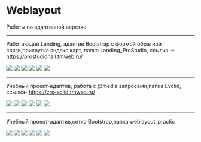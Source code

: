 # Weblayout
Работы по адаптивной верстке
____

Работающий Landing, адаптив Bootstrap с формой обратной связи,прикрутка яндекс карт, папка Landing_ProStudio, ссылка -> https://prostudionail.tmweb.ru/

<img src="https://i.yapx.ru/WHo82m.jpg"> <img src="https://i.yapx.ru/WHo8vm.jpg"> <img src="https://i.yapx.ru/WHo8wm.jpg">
<img src="https://i.yapx.ru/WHo8ym.jpg"> <img src="https://i.yapx.ru/WHo81m.jpg"> <img src="https://i.yapx.ru/WHo80m.jpg">

______

Учебный проект-адаптив, работа с @media запросами,папка Evclid, ссылка- https://zrs-eclid.tmweb.ru/


<img src="https://i.yapx.ru/WHuNAm.jpg"> <img src="https://i.yapx.ru/WHuNDm.jpg"> <img src="https://i.yapx.ru/WHuNEm.jpg"> <img src="https://i.yapx.ru/WHuNHm.jpg">
<img src="https://i.yapx.ru/WHuNLm.bmp"> <img src="https://i.yapx.ru/WHuNOm.bmp">

______

Учебный проект-адаптив,сетка Bootstrap,папка weblayout_practic 

<img src="https://i.yapx.ru/WHukWm.jpg"> <img src="https://i.yapx.ru/WHukNm.jpg"> <img src="https://i.yapx.ru/WHukOm.jpg">
<img src="https://i.yapx.ru/WHukPm.bmp"> <img src="https://i.yapx.ru/WHukSm.bmp"> <img src="https://i.yapx.ru/WHukVm.bmp">
